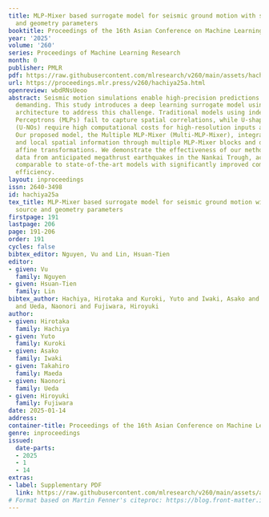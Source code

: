 ```yaml
---
title: MLP-Mixer based surrogate model for seismic ground motion with spatial source
  and geometry parameters
booktitle: Proceedings of the 16th Asian Conference on Machine Learning
year: '2025'
volume: '260'
series: Proceedings of Machine Learning Research
month: 0
publisher: PMLR
pdf: https://raw.githubusercontent.com/mlresearch/v260/main/assets/hachiya25a/hachiya25a.pdf
url: https://proceedings.mlr.press/v260/hachiya25a.html
openreview: wbdRNsUeoo
abstract: Seismic motion simulations enable high-precision predictions but are computationally
  demanding. This study introduces a deep learning surrogate model using the MLP-Mixer
  architecture to address this challenge. Traditional models using independent Multi-layer
  Perceptrons (MLPs) fail to capture spatial correlations, while U-shaped Neural Operators
  (U-NOs) require high computational costs for high-resolution inputs and outputs.
  Our proposed model, the Multiple MLP-Mixer (Multi-MLP-Mixer), integrates global
  and local spatial information through multiple MLP-Mixer blocks and dual patch-wise
  affine transformations. We demonstrate the effectiveness of our method with simulation
  data from anticipated megathrust earthquakes in the Nankai Trough, achieving performance
  comparable to state-of-the-art models with significantly improved computational
  efficiency.
layout: inproceedings
issn: 2640-3498
id: hachiya25a
tex_title: MLP-Mixer based surrogate model for seismic ground motion with spatial
  source and geometry parameters
firstpage: 191
lastpage: 206
page: 191-206
order: 191
cycles: false
bibtex_editor: Nguyen, Vu and Lin, Hsuan-Tien
editor:
- given: Vu
  family: Nguyen
- given: Hsuan-Tien
  family: Lin
bibtex_author: Hachiya, Hirotaka and Kuroki, Yuto and Iwaki, Asako and Maeda, Takahiro
  and Ueda, Naonori and Fujiwara, Hiroyuki
author:
- given: Hirotaka
  family: Hachiya
- given: Yuto
  family: Kuroki
- given: Asako
  family: Iwaki
- given: Takahiro
  family: Maeda
- given: Naonori
  family: Ueda
- given: Hiroyuki
  family: Fujiwara
date: 2025-01-14
address:
container-title: Proceedings of the 16th Asian Conference on Machine Learning
genre: inproceedings
issued:
  date-parts:
  - 2025
  - 1
  - 14
extras:
- label: Supplementary PDF
  link: https://raw.githubusercontent.com/mlresearch/v260/main/assets/assets/hachiya25a/hachiya25a-supp.pdf
# Format based on Martin Fenner's citeproc: https://blog.front-matter.io/posts/citeproc-yaml-for-bibliographies/
---
```

